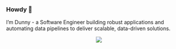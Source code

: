 ### Howdy 👋

I’m Dunny - a Software Engineer building robust applications and automating data pipelines to deliver scalable, data-driven solutions.

<p align="center">
  <a href="https://skillicons.dev">
    <img src="https://skillicons.dev/icons?i=py,ts,golang,react,nextjs,nodejs,tailwind,postgres,firebase,kafka,docker,linux" />
  </a>
</p>

